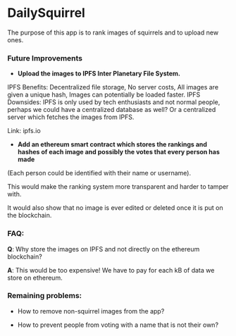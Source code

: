# DailySquirrel

The purpose of this app is to rank images of squirrels and to upload new ones.


### Future Improvements

- **Upload the images to IPFS Inter Planetary File System.**

IPFS Benefits: Decentralized file storage, No server costs, All images are given a unique hash, Images can potentially be loaded faster. IPFS Downsides: IPFS is only used by tech enthusiasts and not normal people, perhaps we could have a centralized database as well? Or a centralized server which fetches the images from IPFS.

Link: ipfs.io

- **Add an ethereum smart contract which stores the rankings and hashes of each image and possibly the votes that every person has made** 

(Each person could be identified with their name or username).

This would make the ranking system more transparent and harder to tamper with. 

It would also show that no image is ever edited or deleted once it is put on the blockchain.

### FAQ: 

**Q**: Why store the images on IPFS and not directly on the ethereum blockchain? 

**A**: This would be too expensive! We have to pay for each kB of data we store on ethereum. 


### Remaining problems:

- How to remove non-squirrel images from the app?

- How to prevent people from voting with a name that is not their own?

